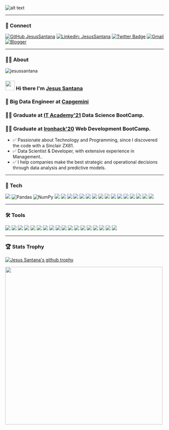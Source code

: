 ![alt text](https://esmarketingdigital.com/images/esmarketingdigitalgh.png)  

 ---  
 
 
 
### 📲 Connect

[![GitHub JesusSantana](https://img.shields.io/github/followers/jesussantana?label=follow&style=social)](https://github.com/jesussantana)
[![Linkedin: JesusSantana](https://img.shields.io/badge/-JesusSantana-blue?style=flat-square&logo=Linkedin&logoColor=white&link=https://www.linkedin.com/in/chus-santana/)](https://www.linkedin.com/in/chus-santana/)
[![Twitter Badge](https://img.shields.io/badge/-@esMktDigital-1ca0f1?style=flat&labelColor=1ca0f1&logo=twitter&logoColor=white&link=https://twitter.com/esMktDigital)](https://twitter.com/esMktDigital)
[![Gmail](https://img.shields.io/badge/-Gmail-c14438?style=flat&logo=Gmail&logoColor=white)](mailto:jesus@esmarketingdigital.com)
[![Blogger](https://img.shields.io/badge/-Blogger-E97A10?style=flat&logo=Blogger&logoColor=white)](https://esmarketingdigital.es)
</br>  

--- 
### 🙋‍♂️ About 

<img src="https://komarev.com/ghpvc/?username=jesussantana" alt="jesussantana" />  

### <img src="https://raw.githubusercontent.com/MartinHeinz/MartinHeinz/master/wave.gif" width="30px"> Hi there I'm [Jesus Santana](https://www.linkedin.com/in/chus-santana/)
### 🚀 Big Data Engineer at [Capgemini](https://www.capgemini.com/)


### 👨‍🔬 Graduate at <a href="https://www.barcelonactiva.cat/es/itacademy">IT Academy'21</a> Data Science BootCamp. 
### 👨‍💻 Graduate at <a href="https://www.ironhack.com/es/desarrollo-web">Ironhack'20</a> Web Development BootCamp.



- ✅ Passionate about Technology and Programming, since I discovered the code with a Sinclair ZX81.
- ✅ Data Scientist & Developer, with extensive experience in Management..
- ✅ I help companies make the best strategic and operational decisions through data analysis and predictive models.

---    
 
 
### 🧰 Tech 
<p>
<img src="https://img.shields.io/badge/python-%2314354C.svg?style=flat&logo=python&logoColor=white">
<img alt="Pandas" src="https://img.shields.io/badge/pandas-%23150458.svg?style=flat&logo=pandas&logoColor=white" />
<img alt="NumPy" src="https://img.shields.io/badge/numpy-%23013243.svg?style=flat&logo=numpy&logoColor=white" />
<img src="https://img.shields.io/badge/-R-3776AB?style=flat&logo=R&logoColor=white">
<img src="https://img.shields.io/badge/javascript-%23323330.svg?style=flat&logo=javascript&logoColor=%23F7DF1E">
<img src="http://img.shields.io/badge/-php-7377AD?style=flat&logo=php&logoColor=white">
<img src="http://img.shields.io/badge/-Java-E10000?style=flat&logo=java&logoColor=white">
<img src="http://img.shields.io/badge/c%23%20-%23239120.svg?style=flat&logo=c-sharp&logoColor=white">
<img src="https://img.shields.io/badge/-React-000000?style=flat&logo=react&logoColor=00c8ff">
<img src="https://img.shields.io/badge/redux%20-%23593d88.svg?&style=flat&logo=redux&logoColor=white"/>
<img src="https://img.shields.io/badge/jquery%20-%230769AD.svg?&style=flat&logo=jquery&logoColor=white"/>
<img src="https://img.shields.io/badge/Node.js-43853D?style=flat&logo=node-dot-js&logoColor=white">
<img src="https://img.shields.io/badge/express.js-%23404d59.svg?style=flat&logo=express&logoColor=%2361DAFB">
<img src="https://img.shields.io/badge/-Ajax.js-blue?style=flat&logo=Ajax.js&logoColor=whitet">
<img src="https://img.shields.io/badge/-HTML5-E34F26?style=flat&logo=html5&logoColor=white"> 
<img src="https://img.shields.io/badge/-CSS3-1572B6?style=flat&logo=css3&logoColor=white">
<img src="https://img.shields.io/badge/material%20ui%20-%230081CB.svg?style=flat&logo=material-ui&logoColor=white">
<img src="https://img.shields.io/badge/-Bootstrap-563D7C?style=flat&logo=bootstrap&logoColor=white">
<img src="https://img.shields.io/badge/-Sass-cc6699?style=flat&logo=sass&logoColor=ffffff">
</p>  
  
  
 ---
  
  

### 🛠️ Tools 

<p>
<img src="https://img.shields.io/badge/-MongoDB-4DB33D?style=flat&logo=mongodb&logoColor=FFFFFF">
<img src="https://img.shields.io/badge/-MySQL-F29111?style=flat&logo=mysql&logoColor=FFFFFF">
<img src ="https://img.shields.io/badge/sqlite-%2307405e.svg?&style=flat&logo=sqlite&logoColor=white"/>
<img src="http://img.shields.io/badge/-Git-F1502F?style=flat&logo=git&logoColor=FFFFFF">
<img src="http://img.shields.io/badge/-Github-000000?style=flat&logo=github&logoColor=FFFFFF">
<img src="https://img.shields.io/badge/gitlab-%23181717.svg?style=flat&logo=gitlab&logoColor=white">
<img src="https://img.shields.io/badge/-Firebase-FFA611?style=flat&logo=firebase&logoColor=FFFFFF">
<img src="http://img.shields.io/badge/-Heroku-430098?style=flat&logo=heroku&logoColor=white">
<img src="https://img.shields.io/badge/AWS%20-%23FF9900.svg?&style=flat&logo=amazon-aws&logoColor=white"/>
<img src="https://img.shields.io/badge/Microsoft_Azure-0089D6?style=flat&logo=microsoft-azure&logoColor=white"/>
<img src="https://img.shields.io/badge/-Apache-red?style=flat&logo=apache&logoColor=white">
<img src="https://img.shields.io/badge/-docker-384D54?style=flat&logo=docker&logoColor=white">
<img src="http://img.shields.io/badge/-VS%20Code-007ACC?style=flat&logo=visual%20studio%20code&logoColor=white">
<img src="http://img.shields.io/badge/-RStudio-3776AB?style=flat&logo=rstudio&logoColor=white">
<img src="https://img.shields.io/badge/phpstorm-143?style=flat&logo=phpstorm&logoColor=black&color=black&labelColor=darkorchid">
<img src="https://img.shields.io/badge/NetBeansIDE-1B6AC6.svg?style=flat&logo=apache-netbeans-ide&logoColor=white">
<img src="https://img.shields.io/badge/-WordPress-blue?style=flat&logo=wordpress&logoColor=white"> 
<img src="https://img.shields.io/badge/-Ubuntu-red?style=fla&logo=ubuntu&logoColor=white">
</p>
  
  
 
  

 ---

### :trophy: Stats Trophy 
[![Jesus Santana's github trophy](https://github-profile-trophy.vercel.app/?username=jesussantana&theme=dracula&row=1)](https://github.com/jesussantana)


<a href="https://wakatime.com/share/@jesussantana/264d1d8f-abe3-4070-abda-12dc09f60a3c.svg">
  <img align="center" src="https://wakatime.com/share/@jesussantana/264d1d8f-abe3-4070-abda-12dc09f60a3c.svg" witdh="590" height="500"/>
</a>


